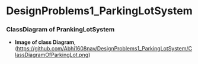 # DesignProblems1_ParkingLotSystem
### ClassDiagram of PrankingLotSystem 
* **Image of class Diagram**,
(https://github.com/Abhi1608nav/DesignProblems1_ParkingLotSystem/ClassDiagramOfParkingLot.png)
